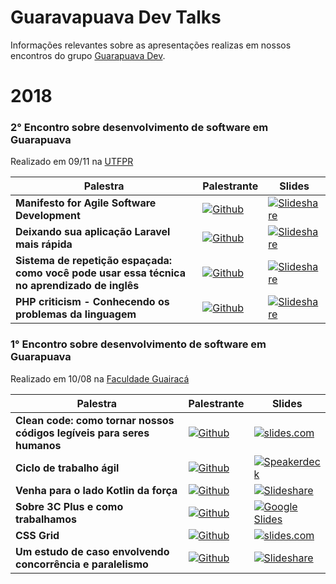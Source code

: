 # Guaravapuava Dev Talks
Informações relevantes sobre as apresentações realizas em nossos encontros do grupo [Guarapuava Dev](https://www.meetup.com/pt-BR/Meetup-de-Desenvolvimento-de-Software-Guarapuava/).

# 2018

### 2° Encontro sobre desenvolvimento de software em Guarapuava

Realizado em 09/11 na [UTFPR](http://portal.utfpr.edu.br/)

| Palestra | Palestrante | Slides |
|----------|-------------|--------|
| **Manifesto for Agile Software Development** | [![Github](https://img.shields.io/badge/Github-@programadormarin-blue.svg)](https://github.com/programadormarin) | [![Slideshare](https://img.shields.io/badge/slides-Slideshare-brightgreen.svg)](#) |
| **Deixando sua aplicação Laravel mais rápida** | [![Github](https://img.shields.io/badge/Github-@danilopinotti-blue.svg)](https://github.com/danilopinotti) | [![Slideshare](https://img.shields.io/badge/slides-Slideshare-brightgreen.svg)](#) |
| **Sistema de repetição espaçada: como você pode usar essa técnica no aprendizado de inglês** | [![Github](https://img.shields.io/badge/Github-@renangabriel27-blue.svg)](https://github.com/renangabriel27) | [![Slideshare](https://img.shields.io/badge/slides-Slideshare-brightgreen.svg)](#) |
| **PHP criticism - Conhecendo os problemas da linguagem** | [![Github](https://img.shields.io/badge/Github-@jhonndabi-blue.svg)](https://github.com/jhonndabi) | [![Slideshare](https://img.shields.io/badge/slides-Slideshare-brightgreen.svg)](#) |

### 1° Encontro sobre desenvolvimento de software em Guarapuava

Realizado em 10/08 na [Faculdade Guairacá](https://www.guairaca.com.br/)

| Palestra | Palestrante | Slides |
|----------|-------------|--------|
| **Clean code: como tornar nossos códigos legíveis para seres humanos** | [![Github](https://img.shields.io/badge/Github-@viniciusalonso-blue.svg)](https://github.com/viniciusalonso) | [![slides.com](https://img.shields.io/badge/slides-slides.com-brightgreen.svg)](https://slides.com/viniciusalonso/clean-code-meetup-guarapuava#/) |
| **Ciclo de trabalho ágil** | [![Github](https://img.shields.io/badge/Github-@adbatista-blue.svg)](https://github.com/adbatista) | [![Speakerdeck](https://img.shields.io/badge/slides-Spearkerdeck-brightgreen.svg)](https://speakerdeck.com/adbatista/ciclo-de-trabalho-agil) |
| **Venha para o lado Kotlin da força** | [![Github](https://img.shields.io/badge/Github-@SartoriRIA-blue.svg)](https://github.com/Sartori-RIA) | [![Slideshare](https://img.shields.io/badge/slides-Slideshare-brightgreen.svg)](https://pt.slideshare.net/LucasAntonioRamosSar/venha-para-o-lado-kotlin-da-fora) |
| **Sobre 3C Plus e como trabalhamos** | [![Github](https://img.shields.io/badge/Github-@diogodhh-blue.svg)](https://github.com/diogodhh) | [![Google Slides](https://img.shields.io/badge/slides-GoogleSlides-brightgreen.svg)](https://docs.google.com/presentation/d/17YGBTB-krMXPjKkh0E55l2yuqL4FE__-Hp-GbveHOBc/edit#slide=id.p) |
| **CSS Grid** | [![Github](https://img.shields.io/badge/Github-@joaovinicius-blue.svg)](https://github.com/joaovinicius) | [![slides.com](https://img.shields.io/badge/slides-slides.com-brightgreen.svg)](https://slides.com/joaovinicius/css-grid/#/) |
| **Um estudo de caso envolvendo concorrência e paralelismo** | [![Github](https://img.shields.io/badge/Github-@fabiosammy-blue.svg)](https://github.com/fabiosammy) | [![Slideshare](https://img.shields.io/badge/slides-Slideshare-brightgreen.svg)](#) |
